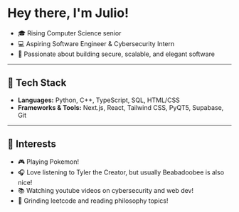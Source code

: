 # Hey there, I'm Julio!

- 🎓 Rising Computer Science senior 
- 💻 Aspiring Software Engineer & Cybersecurity Intern  
- 🚀 Passionate about building secure, scalable, and elegant software  

---

## 🧰 Tech Stack

- **Languages:** Python, C++, TypeScript, SQL, HTML/CSS  
- **Frameworks & Tools:** Next.js, React, Tailwind CSS, PyQT5, Supabase, Git  

---

## 🎯 Interests

- 🎮 Playing Pokemon! 
- 🎧 Love listening to Tyler the Creator, but usually Beabadoobee is also nice! 
- 📚 Watching youtube videos on cybersecurity and web dev!
- 🧠 Grinding leetcode and reading philosophy topics!  
